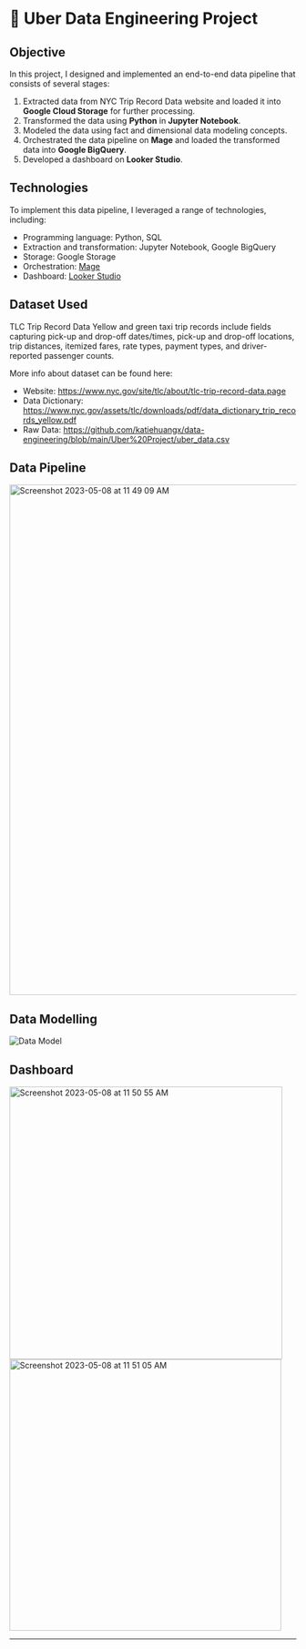 # 🚗 Uber Data Engineering Project

## Objective

In this project, I designed and implemented an end-to-end data pipeline that consists of several stages:
1. Extracted data from NYC Trip Record Data website and loaded it into **Google Cloud Storage** for further processing.
2. Transformed the data using **Python** in **Jupyter Notebook**.
3. Modeled the data using fact and dimensional data modeling concepts.
4. Orchestrated the data pipeline on **Mage** and loaded the transformed data into **Google BigQuery**.
5. Developed a dashboard on **Looker Studio**.

## Technologies

To implement this data pipeline, I leveraged a range of technologies, including:
- Programming language: Python, SQL
- Extraction and transformation: Jupyter Notebook, Google BigQuery
- Storage: Google Storage
- Orchestration: [Mage](https://www.mage.ai)
- Dashboard: [Looker Studio](https://lookerstudio.google.com)

## Dataset Used

TLC Trip Record Data Yellow and green taxi trip records include fields capturing pick-up and drop-off dates/times, pick-up and drop-off locations, trip distances, itemized fares, rate types, payment types, and driver-reported passenger counts.

More info about dataset can be found here:
- Website: https://www.nyc.gov/site/tlc/about/tlc-trip-record-data.page
- Data Dictionary: https://www.nyc.gov/assets/tlc/downloads/pdf/data_dictionary_trip_records_yellow.pdf
- Raw Data: https://github.com/katiehuangx/data-engineering/blob/main/Uber%20Project/uber_data.csv

## Data Pipeline

<img width="897" alt="Screenshot 2023-05-08 at 11 49 09 AM" src="https://user-images.githubusercontent.com/81607668/236729698-65e193bc-75ee-4ea6-9040-f33f5f2958cb.png">

## Data Modelling

![Data Model](https://user-images.githubusercontent.com/81607668/236725688-995b6049-26c1-440f-b523-7c6c10d507ba.png)

## Dashboard

<img width="479" alt="Screenshot 2023-05-08 at 11 50 55 AM" src="https://user-images.githubusercontent.com/81607668/236729944-0a66f699-689e-4cbb-a12a-860abdef2cf4.png">

<img width="477" alt="Screenshot 2023-05-08 at 11 51 05 AM" src="https://user-images.githubusercontent.com/81607668/236729954-cecba4a6-fc90-4944-b27f-cfb9473422bf.png">

***
